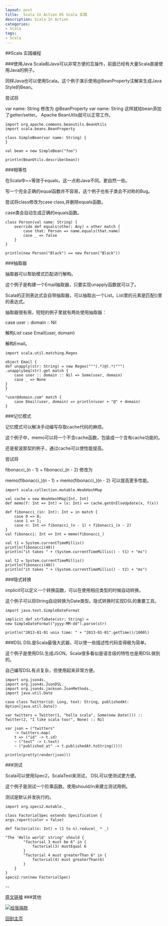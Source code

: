 ```yaml
---
layout:	post
title:	Scala In Action 05 Scala 实践
description: Scala In Action
categories:
- Scala 
tags:
- Scala
---
```


##Scala 实践编程

###使用Java
Scala和Java可以非常方便的互操作，前面已经有大量Scala直接使用Java的例子。

同样Java也可以使用Scala。这个例子演示使用@BeanProperty注解来生成Java Style的Bean。

尝试将

var name: String
修改为
@BeanProperty var name: String
这样就给bean添加了getter/setter。 Apache BeanUtils就可以正常工作。

	
	import org.apache.commons.beanutils.BeanUtils
	import scala.beans.BeanProperty

	class SimpleBean(var name: String) {
	}

	val bean = new SimpleBean("foo")

	println(BeanUtils.describe(bean))

###相等性

在Scala中==等效于equals，这一点和Java不同。更自然一些。

写一个完全正确的equal函数并不容易，这个例子也有子类会不对称的Bug。

尝试将class修改为case class,并删除equals函数。

case类会自动生成正确的equals函数。

	class Person(val name: String) {
  		override def equals(other: Any) = other match {
    		case that: Person => name.equals(that.name)
   	 		case _ => false
  		}	
	}

	println(new Person("Black") == new Person("Black"))


###抽取器

抽取器可以帮助模式匹配进行解构。

这个例子是构建一个Email抽取器，只要实现unapply函数就可以了。

Scala的正则表达式会自带抽取器，可以抽取出一个List。List里的元素是匹配()里的表达式。


抽取器很有用，短短的例子里就有两处使用抽取器：

case user :: domain :: Nil

解构List
case Email(user, domain)

解构Email。

	import scala.util.matching.Regex

	object Email {
  	def unapply(str: String) = new Regex("""(.*)@(.*)""")
    .unapplySeq(str).get match {
    	case user :: domain :: Nil => Some(user, domain)
    	case _ => None
  	}
	}

	"user@domain.com" match {
 	 	case Email(user, domain) => println(user + "@" + domain)
	}


###记忆模式

记忆模式可以解决手动编写存取cache代码的麻烦。

这个例子中，memo可以将一个不含cache函数，包装成一个含有cache功能的。

还是斐波那契的例子，通过cache可以使性能提高。

尝试将

fibonacci_(n - 1) + fibonacci_(n - 2)
修改为

memo(fibonacci_)(n - 1) + memo(fibonacci_)(n - 2)
可以提高更多性能。

	import scala.collection.mutable.WeakHashMap

	val cache = new WeakHashMap[Int, Int]
	def memo(f: Int => Int) = (x: Int) => cache.getOrElseUpdate(x, f(x))

	def fibonacci_(in: Int): Int = in match {
  		case 0 => 0;
  		case 1 => 1;
  		case n: Int => fibonacci_(n - 1) + fibonacci_(n - 2)
	}
	val fibonacci: Int => Int = memo(fibonacci_)

	val t1 = System.currentTimeMillis()
	println(fibonacci(40))
	println("it takes " + (System.currentTimeMillis() - t1) + "ms")

	val t2 = System.currentTimeMillis()
	println(fibonacci(40))
	println("it takes " + (System.currentTimeMillis() - t2) + "ms")


###隐式转换

implicit可以定义一个转换函数，可以在使用相应类型的时候自动转换。

这个例子可以将String自动转换为Date类型。隐式转换时实现DSL的重要工具。


	import java.text.SimpleDateFormat

	implicit def strToDate(str: String) = 
  	new SimpleDateFormat("yyyy-MM-dd").parse(str)

	println("2013-01-01 unix time: " + "2013-01-01".getTime()/1000l)

###DSL
DSL是Scala最强大武器，可以使一些描述性代码变得极为简单。

这个例子是使用DSL生成JSON。Scala很多看似是语言级的特性也是用DSL做到的。

自己编写DSL有点复杂，但使用起来非常方便。
	
	import org.json4s._
	import org.json4s.JsonDSL._
	import org.json4s.jackson.JsonMethods._
	import java.util.Date

	case class Twitter(id: Long, text: String, publishedAt: Option[java.util.Date])

	var twitters = Twitter(1, "hello scala", Some(new Date())) ::
  	Twitter(2, "I like scala tour", None) :: Nil

	var json = ("twitters"
  		-> twitters.map(
    	t => ("id" -> t.id)
      	~ ("text" -> t.text)
      	~ ("published_at" -> t.publishedAt.toString())))

	println(pretty(render(json)))

###测试

Scala可以使用Spec2，ScalaTest来测试， DSL可以使测试更方便。

这个例子是测试一个阶乘函数。使用should/in来建立测试用例。

测试是默认并发执行的。

	import org.specs2.mutable._

	class FactorialSpec extends Specification {
  	args.report(color = false)

  	def factorial(n: Int) = (1 to n).reduce(_ * _)

  	"The 'Hello world' string" should {
    		"factorial 3 must be 6" in {
      			factorial(3) mustEqual 6
    		}
    		"factorial 4 must greaterThan 6" in {
      			factorial(4) must greaterThan(6)
    		} 
  		}
	}
	specs2.run(new FactorialSpec)








--


[原文链接][3]
###其他

[![给我捐款](http://c000005.qiniudn.com/donate_me.png "给我捐款")](http://me.alipay.com/0xc000005)

[回到主页][1]

                                       
[1]: http://0xc000005.github.io/
[2]: http://c000005.qiniudn.com/hello.png
[3]: http://www.scala-tour.com/